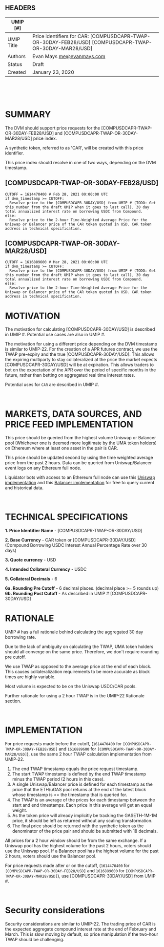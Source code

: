 ## HEADERS
| UMIP [#]     |                                                                                                                                  |
|------------|------------------------------------------------------------------------------------------------------------------------------------------|
| UMIP Title | Price identifiers for CAR: [COMPUSDCAPR-TWAP-OR-30DAY-FEB28/USD] [COMPUSDCAPR-TWAP-OR-30DAY-MAR28/USD]                                                                                                  |
| Authors    | Evan Mays <me@evanmays.com>
| Status     | Draft                                                                                                                                   |
| Created    | January 23, 2020                                                                             
<br>

<br>
<br>

# SUMMARY

The DVM should support price requests for the [COMPUSDCAPR-TWAP-OR-30DAY-FEB28/USD] and [COMPUSDCAPR-TWAP-OR-30DAY-MAR28/USD] price index.

A synthetic token, referred to as 'CAR', will be created with this price identifier.

This price index should resolve in one of two ways, depending on the DVM timestamp.

## [COMPUSDCAPR-TWAP-OR-30DAY-FEB28/USD]
```
CUTOFF = 1614470400 # Feb 28, 2021 00:00:00 UTC
if dvm_timestamp >= CUTOFF:
  Resolve price to the [COMPUSDCAPR-30DAY/USD] from UMIP # (TODO: Get this number from the draft UMIP when it goes to last call), 30 day total annualized interest rate on borrowing USDC from Compound.
else:
  Resolve price to the 2-hour Time-Weighted Average Price for the Uniswap or Balancer price of the CAR token quoted in USD. CAR token address in technical specification.
```

## [COMPUSDCAPR-TWAP-OR-30DAY-MAR28/USD]
```
CUTOFF = 1616889600 # Mar 28, 2021 00:00:00 UTC
if dvm_timestamp >= CUTOFF:
  Resolve price to the [COMPUSDCAPR-30DAY/USD] from UMIP # (TODO: Get this number from the draft UMIP when it goes to last call), 30 day total annualized interest rate on borrowing USDC from Compound.
else:
  Resolve price to the 2-hour Time-Weighted Average Price for the Uniswap or Balancer price of the CAR token quoted in USD. CAR token address in technical specification.
```

# MOTIVATION

The motivation for calculating [COMPUSDCAPR-30DAY/USD] is described in UMIP #. Potential use cases are also in UMIP #.

The motivation for using a different price depending on the DVM timestamp is similar to UMIP-22. For the creation of a APR futures contract, we use the TWAP pre-expiry and the true [COMPUSDCAPR-30DAY/USD]. This allows the expiring multiparty to stay collateralized at the price the market expects [COMPUSDCAPR-30DAY/USD] will be at expiration. This allows traders to bet on the expectation of the APR over the period of specific months in the future, rather than betting on aggregated real time interest rates.

Potential uses for `CAR` are described in UMIP #.

<br>

# MARKETS, DATA SOURCES, AND PRICE FEED IMPLEMENTATION

This price should be queried from the highest volume Uniswap or Balancer pool (Whichever one is deemed more legitimate by the UMA token holders) on Ethereum where at least one asset in the pair is CAR.

This price should be updated second by using the time weighted average price from the past 2 hours. Data can be queried from Uniswap/Balancer event logs on any Ethereum full node.

Liquidator bots with access to an Ethereum full node can use this [Uniswap implementation](https://github.com/UMAprotocol/protocol/blob/master/packages/financial-templates-lib/src/price-feed/UniswapPriceFeed.js) and this [Balancer implementation](https://github.com/UMAprotocol/protocol/blob/master/packages/financial-templates-lib/src/price-feed/BalancerPriceFeed.js) for free to query current and historical data.

<br>


# TECHNICAL SPECIFICATIONS

**1. Price Identifier Name** - [COMPUSDCAPR-TWAP-OR-30DAY/USD]

**2. Base Currency** - CAR token or [COMPUSDCAPR-30DAY/USD] (Compound Borrowing USDC Interest Annual Percentage Rate over 30 days)

**3. Quote currency** - USD

**4. Intended Collateral Currency** - USDC

**5. Collateral Decimals** - 6

**6a. Rounding Pre Cutoff** - 6 decimal places. (decimal place >= 5 rounds up)
**6b. Rounding Post Cutoff** - As described in UMIP # [COMPUSDCAPR-30DAY/USD]
<br>

# RATIONALE

UMIP # has a full rationale behind calculating the aggregated 30 day borrowing rate.

Due to the lack of ambiguity on calculating the TWAP, UMA token holders should all converge on the same price. Therefore, we don't require rounding pre cutoff.

We use TWAP as opposed to the average price at the end of each block. This causes collateralization requirements to be more accurate as block times are highly variable.

Most volume is expected to be on the Uniswap USDC/CAR pools.

Further rationale for using a 2 hour TWAP is in the UMIP-22 Rationale section.

<br>

# IMPLEMENTATION

For price requests made before the cutoff, (`1614470400` for `[COMPUSDCAPR-TWAP-OR-30DAY-FEB28/USD]` and `1616889600` for `[COMPUSDCAPR-TWAP-OR-30DAY-MAR28/USD]`), use the same 2 hour TWAP calculation implementation from UMIP-22.

1. The end TWAP timestamp equals the price request timestamp.
2. The start TWAP timestamp is defined by the end TWAP timestamp minus the TWAP period (2 hours in this case).
3. A single Uniswap/Balancer price is defined for each timestamp as the price that the ETH/uGAS pool returns at the end of the latest block whose timestamp is <= the timestamp that is queried for.
4. The TWAP is an average of the prices for each timestamp between the start and end timestamps. Each price in this average will get an equal weight.
5. As the token price will already implicitly be tracking the GASETH-1M-1M price, it should be left as returned without any scaling transformation.
6. The final price should be returned with the synthetic token as the denominator of the price pair and should be submitted with 18 decimals.

All prices for a 2 hour window should be from the same exchange. If a Uniswap pool has the highest volume for the past 2 hours, voters should use the Uniswap pool. If a Balancer pool has the highest volume for the past 2 hours, voters should use the Balancer pool.

For price requests made after or on the cutoff, (`1614470400` for `[COMPUSDCAPR-TWAP-OR-30DAY-FEB28/USD]` and `1616889600` for `[COMPUSDCAPR-TWAP-OR-30DAY-MAR28/USD]`), use [COMPUSDCAPR-30DAY/USD] from UMIP #.

<br>

# Security considerations

Security considerations are similar to UMIP-22. The trading price of CAR is the expected aggregate compound interest rate at the end of February and March. This is slow moving by default, so price manipulation if the two-hour TWAP should be challenging.
